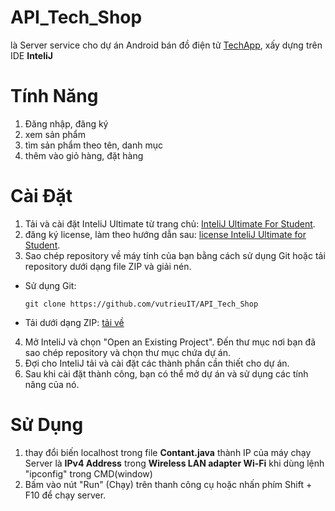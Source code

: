 # API_Tech_Shop
là Server service cho dự án Android bán đồ điện tử [TechApp](https://github.com/vutrieuIT/TechApp), xấy dựng trên IDE __InteliJ__
# Tính Năng
1. Đăng nhập, đăng ký
2. xem sản phẩm
3. tìm sản phẩm theo tên, danh mục
4. thêm vào giỏ hàng, đặt hàng
# Cài Đặt
1. Tải và cài đặt InteliJ Ultimate từ trang chủ: [InteliJ Ultimate For Student](https://www.jetbrains.com/idea/download).
2. đăng ký license, làm theo hướng dẫn sau: [license InteliJ Ultimate for Student](https://www.jetbrains.com/shop/eform/students).
3. Sao chép repository về máy tính của bạn bằng cách sử dụng Git hoặc tải repository dưới dạng file ZIP và giải nén.
- Sử dụng Git:
  ```
  git clone https://github.com/vutrieuIT/API_Tech_Shop
  ```
- Tải dưới dạng ZIP: [tải về](https://github.com/vutrieuIT/API_Tech_Shop/archive/refs/heads/master.zip)
4. Mở InteliJ và chọn "Open an Existing Project". Đến thư mục nơi bạn đã sao chép repository và chọn thư mục chứa dự án.
5. Đợi cho InteliJ tải và cài đặt các thành phần cần thiết cho dự án.
6. Sau khi cài đặt thành công, bạn có thể mở dự án và sử dụng các tính năng của nó.
# Sử Dụng
1. thay đổi biến localhost trong file __Contant.java__ thành IP của máy chạy Server
là **IPv4 Address** trong **Wireless LAN adapter Wi-Fi** khi dùng lệnh "ipconfig" trong CMD(window)
2. Bấm vào nút "Run" (Chạy) trên thanh công cụ hoặc nhấn phím Shift + F10 để chạy server.
